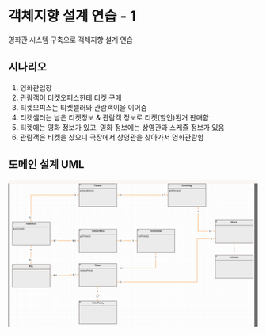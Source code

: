 # 객체지향 설계 연습 - 1
영화관 시스템 구축으로 객체지향 설계 연습


## 시나리오
1. 영화관입장
2. 관람객이 티켓오피스한테 티켓 구매
3. 티켓오피스는 티켓셀러와 관람객이을 이어줌
4. 티켓셀러는 남은 티켓정보 & 관람객 정보로 티켓(할인)된거 판매함
5. 티켓에는 영화 정보가 있고, 영화 정보에는 상영관과 스케쥴 정보가 있음
6. 관람객은 티켓을 샀으니 극장에서 상영관을 찾아가서 영화관람함

## 도메인 설계 UML
![](./TheaterSystem/a.png)
